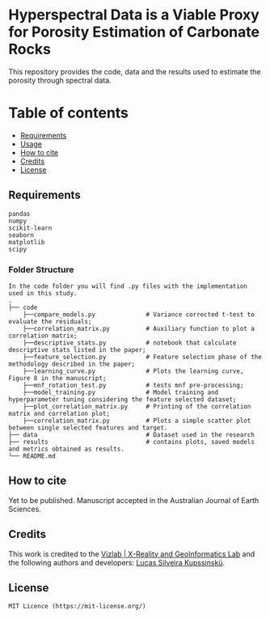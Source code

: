 # Hyperspectral Data is a Viable Proxy for Porosity Estimation of Carbonate Rocks
This repository provides the code, data and the results used to estimate the porosity through spectral data. 

# Table of contents 

- [Requirements](#requirements) 
- [Usage](#usage) 
- [How to cite](#how-to-cite) 
- [Credits](#credits) 
- [License](#license) 

## Requirements
    pandas
    numpy
    scikit-learn
    seaborn
    matplotlib
    scipy

### Folder Structure

    In the code folder you will find .py files with the implementation used in this study.
    .
    ├── code
        ├──compare_models.py              # Variance corrected t-test to evaluate the residuals;
        ├──correlation_matrix.py          # Auxiliary function to plot a correlation matrix;
        ├──descriptive_stats.py           # notebook that calculate descriptive stats listed in the paper;
        ├──feature_selection.py           # Feature selection phase of the methodology described in the paper;
        ├──learning_curve.py              # Plots the learning curve, Figure 8 in the manuscript;
        ├──mnf_rotation_test.py           # tests mnf pre-processing;
        ├──model_training.py              # Model training and hyperparameter tuning considering the feature selected dataset;
        ├──plot_correlation_matrix.py     # Printing of the correlation matrix and correlation plot;
        ├──correlation_matrix.py          # Plots a simple scatter plot between single selected features and target.
    ├── data                              # Dataset used in the research
    ├── results                           # contains plots, saved models and metrics obtained as results.
    └── README.md
    
## How to cite

Yet to be published. Manuscript accepted in the Australian Journal of Earth Sciences.

## Credits
This work is credited to the [Vizlab | X-Reality and GeoInformatics Lab](http://www.vizlab.unisinos.br/) and the following authors and developers: [Lucas Silveira Kupssinskü](https://www.researchgate.net/profile/Lucas_Kupssinskue).

## License
``` 
MIT Licence (https://mit-license.org/) 
``` 

